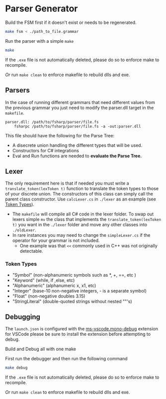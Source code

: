 # Parser Generator

Build the FSM first if it doesn't exist or needs to be regenerated.

```bash
make fsm < ./path_to_file.grammar
```

Run the parser with a simple `make`

```bash
make
```

If the `.exe` file is not automatically deleted, please do so to enforce make to recompile.

*Or* run `make clean` to enforce makefile to rebuild dlls and exe.

## Parsers

In the case of running different grammars that need different values from the previous grammar you just need to modify the parser.dll target in the `makefile`.

```make
parser.dll: /path/to/fsharp/parser/file.fs
    fsharpc /path/to/fsharp/parser/file.fs -a -out:parser.dll
```

This file should have the following for the Parse Tree:

- A disecrete union handling the different types that will be used.
- Constructors for C# integrations
- Eval and Run functions are needed to **evaluate the Parse Tree.**

## Lexer

The only requirement here is that if needed you must write a `translate_token(lexToken t)` function to translate the token types to those of your discrete union. The constructors of this class can simply call the parent class constructor. Use `calcLexer.cs` in `./lexer` as an example (see [Token Types](#token-types)).

- The `makefile` will compile all C# code in the lexer folder. To swap out lexers simple `mv` the class that implements the `translate_token(lexToken t)` you want in the `./lexer` folder and move any other classes into `./oldLexer`.
- In rare instances you may need to change the `simpleLexer.cs` if the operator for your grammar is not included.
  - One example was that `<<` commonly used in C++ was not originally detectable.

### Token Types

- "Symbol"   (non-alphanumeric symbols such as *, +, ==, etc )
- "Keyword"  (while, if ,else, etc)
- "Alphanumeric"     (alphanumeric  x, x1, etc)
- "Integer"  (base-10 non-negative integers, - is a separate symbol)
- "Float"    (non-negative doubles 3.15)
- "StringLiteral" (double-quoted strings without nested ""'s)

## Debugging

The `launch.json` is configured with the [ms-vscode.mono-debug](https://marketplace.visualstudio.com/items?itemName=ms-vscode.mono-debug) extension for VSCode please be sure to install the extension before attempting to debug.

Build and Debug all with one make

First run the debugger and then run the following command

```bash
make debug
```

If the `.exe` file is not automatically deleted, please do so to enforce make to recompile.

*Or* run `make clean` to enforce makefile to rebuild dlls and exe.